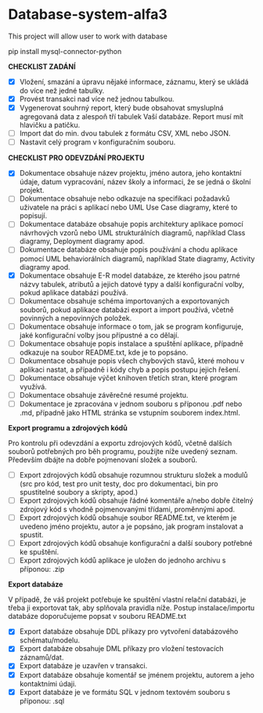 # Database-system-alfa3
This project will allow user to work with database


pip install mysql-connector-python

**CHECKLIST ZADÁNÍ**

- [x] Vložení, smazání a úpravu nějaké informace, záznamu, který se ukládá do více než jedné tabulky.
- [x] Provést transakci nad více než jednou tabulkou.
- [x] Vygenerovat souhrný report, který bude obsahovat smysluplná agregovaná data z alespoň tří tabulek Vaší databáze. Report musí mít hlavičku a patičku.
- [ ] Import dat do min. dvou tabulek z formátu CSV, XML nebo JSON.
- [ ] Nastavit celý program v konfiguračním souboru.

**CHECKLIST PRO ODEVZDÁNÍ PROJEKTU**
- [x] Dokumentace obsahuje název projektu, jméno autora, jeho kontaktní údaje, datum vypracování, název školy a informaci, že se jedná o školní projekt.
- [ ] Dokumentace obsahuje nebo odkazuje na specifikaci požadavků uživatele na práci s aplikací nebo UML Use Case diagramy, které to popisují.
- [ ] Dokumentace databáze obsahuje popis architektury aplikace pomocí návrhových vzorů nebo UML strukturálních diagramů, například Class diagramy, Deployment diagramy apod.
- [ ] Dokumentace databáze obsahuje popis používání a chodu aplikace pomocí UML behaviorálních diagramů, například State diagramy, Activity diagramy apod.
- [x] Dokumentace obsahuje E-R model databáze, ze kterého jsou patrné názvy tabulek, atributů a jejich datové typy a další konfigurační volby, pokud aplikace databázi používá.
- [ ] Dokumentace obsahuje schéma importovaných a exportovaných souborů, pokud aplikace databázi export a import používá, včetně povinných a nepovinných položek.
- [ ] Dokumentace obsahuje informace o tom, jak se program konfiguruje, jaké konfigurační volby jsou přípustné a co dělají.
- [ ] Dokumentace obsahuje popis instalace a spuštění aplikace, případně odkazuje na soubor README.txt, kde je to popsáno.
- [ ] Dokumentace obsahuje popis všech chybových stavů, které mohou v aplikaci nastat, a případně i kódy chyb a popis postupu jejich řešení.
- [ ] Dokumentace obsahuje výčet knihoven třetích stran, které program využívá.
- [ ] Dokumentace obsahuje závěrečné resumé projektu.
- [ ] Dokumentace je zpracována v jednom souboru s příponou .pdf nebo .md, případně jako HTML stránka se vstupním souborem index.html.

**Export programu a zdrojových kódů**

Pro kontrolu při odevzdání a exportu zdrojových kódů, včetně dalších souborů potřebných pro běh programu, použijte níže uvedený seznam. Především dbájte na dobře pojmenovaní složek a souborů.

- [ ] Export zdrojových kódů obsahuje rozumnou strukturu složek a modulů (src pro kód, test pro unit testy, doc pro dokumentaci, bin pro spustitelné soubory a skripty, apod.)
- [ ] Export zdrojových kódů obsahuje řádné komentáře a/nebo dobře čitelný zdrojový kód s vhodně pojmenovanými třídami, proměnnými apod.
- [ ] Export zdrojových kódů obsahuje soubor README.txt, ve kterém je uvedeno jméno projektu, autor a je popsáno, jak program instalovat a spustit.
- [ ] Export zdrojových kódů obsahuje konfigurační a další soubory potřebné ke spuštění.
- [ ] Export zdrojových kódů aplikace je uložen do jednoho archivu s příponou: .zip

**Export databáze**

V případě, že váš projekt potřebuje ke spuštění vlastní relační databázi, je třeba ji exportovat tak, aby splňovala pravidla níže. Postup instalace/importu databáze doporučujeme popsat v souboru README.txt

- [x] Export databáze obsahuje DDL příkazy pro vytvoření databázového schématu/modelu.
- [x] Export databáze obsahuje DML příkazy pro vložení testovacích záznamů/dat.
- [x] Export databáze je uzavřen v transakci.
- [x] Export databáze obsahuje komentář se jménem projektu, autorem a jeho kontaktními údaji.
- [x] Export databáze je ve formátu SQL v jednom textovém souboru s příponou: .sql